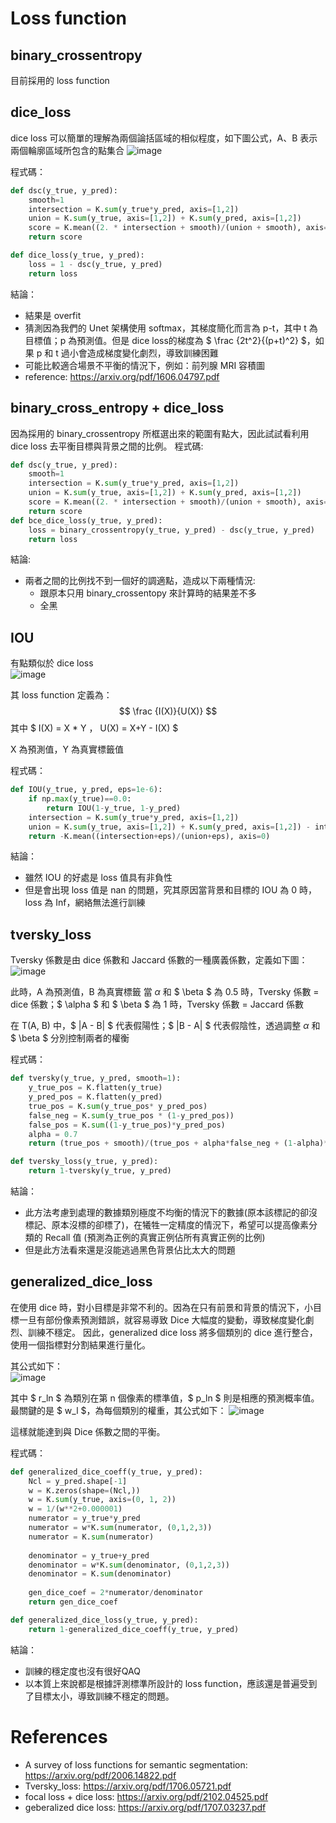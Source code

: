 # Loss function

## binary_crossentropy
目前採用的 loss function

## dice_loss
dice loss 可以簡單的理解為兩個論括區域的相似程度，如下圖公式，A、B 表示兩個輪廓區域所包含的點集合
![image](https://user-images.githubusercontent.com/67892268/172189210-4aff2f4d-0c46-40b7-9342-3dfabc0d75d3.png)

程式碼：
``` py
def dsc(y_true, y_pred):
    smooth=1
    intersection = K.sum(y_true*y_pred, axis=[1,2])
    union = K.sum(y_true, axis=[1,2]) + K.sum(y_pred, axis=[1,2])
    score = K.mean((2. * intersection + smooth)/(union + smooth), axis=0)
    return score

def dice_loss(y_true, y_pred):
    loss = 1 - dsc(y_true, y_pred)
    return loss
```
結論：
* 結果是 overfit
* 猜測因為我們的 Unet 架構使用 softmax，其梯度簡化而言為 p-t，其中 t 為目標值；p 為預測值。但是 dice loss的梯度為 $ \frac {2t^2}{(p+t)^2} $，如果 p 和 t 過小會造成梯度變化劇烈，導致訓練困難
* 可能比較適合場景不平衡的情況下，例如：前列腺 MRI 容積圖
* reference: https://arxiv.org/pdf/1606.04797.pdf

## binary_cross_entropy + dice_loss
因為採用的 binary_crossentropy 所框選出來的範圍有點大，因此試試看利用 dice loss 去平衡目標與背景之間的比例。
程式碼:
``` py
def dsc(y_true, y_pred):
    smooth=1
    intersection = K.sum(y_true*y_pred, axis=[1,2])
    union = K.sum(y_true, axis=[1,2]) + K.sum(y_pred, axis=[1,2])
    score = K.mean((2. * intersection + smooth)/(union + smooth), axis=0)
    return score
def bce_dice_loss(y_true, y_pred):
    loss = binary_crossentropy(y_true, y_pred) - dsc(y_true, y_pred)
    return loss
```
結論:
* 兩者之間的比例找不到一個好的調適點，造成以下兩種情況:
    * 跟原本只用 binary_crossentopy 來計算時的結果差不多
    * 全黑

## IOU
有點類似於 dice loss                                                                                               
![image](https://user-images.githubusercontent.com/67892268/172197969-9449e747-f392-4cad-ba6b-b19e2d574512.png)

其 loss function 定義為：$$ \frac {I(X)}{U(X)} $$ 其中 $ I(X) = X * Y $，$ U(X) = X+Y - I(X) $ 

X 為預測值，Y 為真實標籤值

程式碼：
``` py
def IOU(y_true, y_pred, eps=1e-6):
    if np.max(y_true)==0.0:
        return IOU(1-y_true, 1-y_pred)
    intersection = K.sum(y_true*y_pred, axis=[1,2])
    union = K.sum(y_true, axis=[1,2]) + K.sum(y_pred, axis=[1,2]) - intersection
    return -K.mean((intersection+eps)/(union+eps), axis=0)
```
結論：
* 雖然 IOU 的好處是 loss 值具有非負性
* 但是會出現 loss 值是 nan 的問題，究其原因當背景和目標的 IOU 為 0 時，loss 為 Inf，網絡無法進行訓練

## tversky_loss
Tversky 係數是由 dice 係數和 Jaccard 係數的一種廣義係數，定義如下圖：
![image](https://user-images.githubusercontent.com/67892268/172200226-b8240865-d23a-4f10-b991-87b343fce6c7.png)

此時，A 為預測值，B 為真實標籤
當  $\alpha$  和 $ \beta $ 為 0.5 時，Tversky 係數 = dice 係數；$ \alpha $ 和 $ \beta $ 為 1 時，Tversky 係數 = Jaccard 係數

在 T(A, B) 中，$ |A - B| $ 代表假陽性；$ |B - A| $ 代表假陰性，透過調整 $\alpha$  和 $ \beta $ 分別控制兩者的權衡


程式碼：
``` py
def tversky(y_true, y_pred, smooth=1):
    y_true_pos = K.flatten(y_true)
    y_pred_pos = K.flatten(y_pred)
    true_pos = K.sum(y_true_pos* y_pred_pos)
    false_neg = K.sum(y_true_pos * (1-y_pred_pos))
    false_pos = K.sum((1-y_true_pos)*y_pred_pos)
    alpha = 0.7
    return (true_pos + smooth)/(true_pos + alpha*false_neg + (1-alpha)*false_pos + smooth)

def tversky_loss(y_true, y_pred):
    return 1-tversky(y_true, y_pred)
```

結論：
* 此方法考慮到處理的數據類別極度不均衡的情況下的數據(原本該標記的卻沒標記、原本沒標的卻標了)，在犧牲一定精度的情況下，希望可以提高像素分類的 Recall 值 (預測為正例的真實正例佔所有真實正例的比例)
* 但是此方法看來還是沒能逃過黑色背景佔比太大的問題

## generalized_dice_loss
在使用 dice 時，對小目標是非常不利的。因為在只有前景和背景的情況下，小目標一旦有部份像素預測錯誤，就容易導致 Dice 大幅度的變動，導致梯度變化劇烈、訓練不穩定。
因此，generalized dice loss 將多個類別的 dice 進行整合，使用一個指標對分割結果進行量化。

其公式如下：                                                                                                
![image](https://user-images.githubusercontent.com/67892268/172205562-e4e5d9a4-53e1-4d5a-96fe-b0f7417c1787.png)

其中 $ r_ln $ 為類別在第 n 個像素的標準值，$ p_ln $ 則是相應的預測概率值。最關鍵的是 $ w_l $，為每個類別的權重，其公式如下：
![image](https://user-images.githubusercontent.com/67892268/172206812-da7df15f-7d59-4802-b2df-d25919da0ed0.png)

這樣就能達到與 Dice 係數之間的平衡。 

程式碼：
``` py
def generalized_dice_coeff(y_true, y_pred):
    Ncl = y_pred.shape[-1]
    w = K.zeros(shape=(Ncl,))
    w = K.sum(y_true, axis=(0, 1, 2))
    w = 1/(w**2+0.000001)
    numerator = y_true*y_pred
    numerator = w*K.sum(numerator, (0,1,2,3))
    numerator = K.sum(numerator)
    
    denominator = y_true+y_pred
    denominator = w*K.sum(denominator, (0,1,2,3))
    denominator = K.sum(denominator)
    
    gen_dice_coef = 2*numerator/denominator
    return gen_dice_coef

def generalized_dice_loss(y_true, y_pred):
    return 1-generalized_dice_coeff(y_true, y_pred)
```

結論：
* 訓練的穩定度也沒有很好QAQ
* 以本質上來說都是根據評測標準所設計的 loss function，應該還是普遍受到了目標太小，導致訓練不穩定的問題。

# References
* A survey of loss functions for semantic segmentation: https://arxiv.org/pdf/2006.14822.pdf
* Tversky_loss: https://arxiv.org/pdf/1706.05721.pdf
* focal loss + dice loss: https://arxiv.org/pdf/2102.04525.pdf
* geberalized dice loss: https://arxiv.org/pdf/1707.03237.pdf
